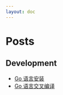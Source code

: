 ```yaml
---
layout: doc
---
```


# Posts

## Development

- [Go 语言安装](./golang-install)
- [Go 语言交叉编译](./golang-cross-compile)